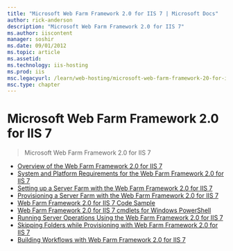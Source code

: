 ```yaml
---
title: "Microsoft Web Farm Framework 2.0 for IIS 7 | Microsoft Docs"
author: rick-anderson
description: "Microsoft Web Farm Framework 2.0 for IIS 7"
ms.author: iiscontent
manager: soshir
ms.date: 09/01/2012
ms.topic: article
ms.assetid: 
ms.technology: iis-hosting
ms.prod: iis
msc.legacyurl: /learn/web-hosting/microsoft-web-farm-framework-20-for-iis-7
msc.type: chapter
---
```

Microsoft Web Farm Framework 2.0 for IIS 7
====================
> Microsoft Web Farm Framework 2.0 for IIS 7


- [Overview of the Web Farm Framework 2.0 for IIS 7](overview-of-the-web-farm-framework-20-for-iis.md)
- [System and Platform Requirements for the Web Farm Framework 2.0 for IIS 7](system-and-platform-requirements-for-the-web-farm-framework-20-for-iis.md)
- [Setting up a Server Farm with the Web Farm Framework 2.0 for IIS 7](setting-up-a-server-farm-with-the-web-farm-framework-20-for-iis.md)
- [Provisioning a Server Farm with the Web Farm Framework 2.0 for IIS 7](provisioning-a-server-farm-with-the-web-farm-framework-20-for-iis.md)
- [Web Farm Framework 2.0 for IIS 7 Code Sample](web-farm-framework-20-for-iis-code-sample.md)
- [Web Farm Framework 2.0 for IIS 7 cmdlets for Windows PowerShell](web-farm-framework-20-for-iis-cmdlets-for-windows-powershell.md)
- [Running Server Operations Using the Web Farm Framework 2.0 for IIS 7](running-server-operations-using-the-web-farm-framework-20-for-iis.md)
- [Skipping Folders while Provisioning with Web Farm Framework 2.0 for IIS 7](skipping-folders-while-provisioning-with-web-farm-framework-20-for-iis.md)
- [Building Workflows with Web Farm Framework 2.0 for IIS 7](building-workflows-with-web-farm-framework-20-for-iis.md)